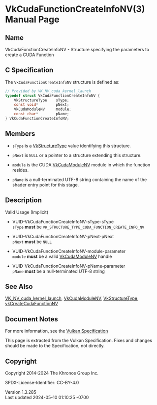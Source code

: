 # VkCudaFunctionCreateInfoNV(3) Manual Page

## Name

VkCudaFunctionCreateInfoNV - Structure specifying the parameters to
create a CUDA Function



## <a href="#_c_specification" class="anchor"></a>C Specification

The `VkCudaFunctionCreateInfoNV` structure is defined as:

``` c
// Provided by VK_NV_cuda_kernel_launch
typedef struct VkCudaFunctionCreateInfoNV {
    VkStructureType    sType;
    const void*        pNext;
    VkCudaModuleNV     module;
    const char*        pName;
} VkCudaFunctionCreateInfoNV;
```

## <a href="#_members" class="anchor"></a>Members

- `sType` is a [VkStructureType](https://registry.khronos.org/vulkan/specs/1.3-extensions/man/html/VkStructureType.html) value identifying
  this structure.

- `pNext` is `NULL` or a pointer to a structure extending this
  structure.

- `module` is the CUDA [VkCudaModuleNV](https://registry.khronos.org/vulkan/specs/1.3-extensions/man/html/VkCudaModuleNV.html) module in
  which the function resides.

- `pName` is a null-terminated UTF-8 string containing the name of the
  shader entry point for this stage.

## <a href="#_description" class="anchor"></a>Description

Valid Usage (Implicit)

- <a href="#VUID-VkCudaFunctionCreateInfoNV-sType-sType"
  id="VUID-VkCudaFunctionCreateInfoNV-sType-sType"></a>
  VUID-VkCudaFunctionCreateInfoNV-sType-sType  
  `sType` **must** be `VK_STRUCTURE_TYPE_CUDA_FUNCTION_CREATE_INFO_NV`

- <a href="#VUID-VkCudaFunctionCreateInfoNV-pNext-pNext"
  id="VUID-VkCudaFunctionCreateInfoNV-pNext-pNext"></a>
  VUID-VkCudaFunctionCreateInfoNV-pNext-pNext  
  `pNext` **must** be `NULL`

- <a href="#VUID-VkCudaFunctionCreateInfoNV-module-parameter"
  id="VUID-VkCudaFunctionCreateInfoNV-module-parameter"></a>
  VUID-VkCudaFunctionCreateInfoNV-module-parameter  
  `module` **must** be a valid [VkCudaModuleNV](https://registry.khronos.org/vulkan/specs/1.3-extensions/man/html/VkCudaModuleNV.html)
  handle

- <a href="#VUID-VkCudaFunctionCreateInfoNV-pName-parameter"
  id="VUID-VkCudaFunctionCreateInfoNV-pName-parameter"></a>
  VUID-VkCudaFunctionCreateInfoNV-pName-parameter  
  `pName` **must** be a null-terminated UTF-8 string

## <a href="#_see_also" class="anchor"></a>See Also

[VK_NV_cuda_kernel_launch](https://registry.khronos.org/vulkan/specs/1.3-extensions/man/html/VK_NV_cuda_kernel_launch.html),
[VkCudaModuleNV](https://registry.khronos.org/vulkan/specs/1.3-extensions/man/html/VkCudaModuleNV.html),
[VkStructureType](https://registry.khronos.org/vulkan/specs/1.3-extensions/man/html/VkStructureType.html),
[vkCreateCudaFunctionNV](https://registry.khronos.org/vulkan/specs/1.3-extensions/man/html/vkCreateCudaFunctionNV.html)

## <a href="#_document_notes" class="anchor"></a>Document Notes

For more information, see the <a
href="https://registry.khronos.org/vulkan/specs/1.3-extensions/html/vkspec.html#VkCudaFunctionCreateInfoNV"
target="_blank" rel="noopener">Vulkan Specification</a>

This page is extracted from the Vulkan Specification. Fixes and changes
should be made to the Specification, not directly.

## <a href="#_copyright" class="anchor"></a>Copyright

Copyright 2014-2024 The Khronos Group Inc.

SPDX-License-Identifier: CC-BY-4.0

Version 1.3.285  
Last updated 2024-05-10 01:10:25 -0700
